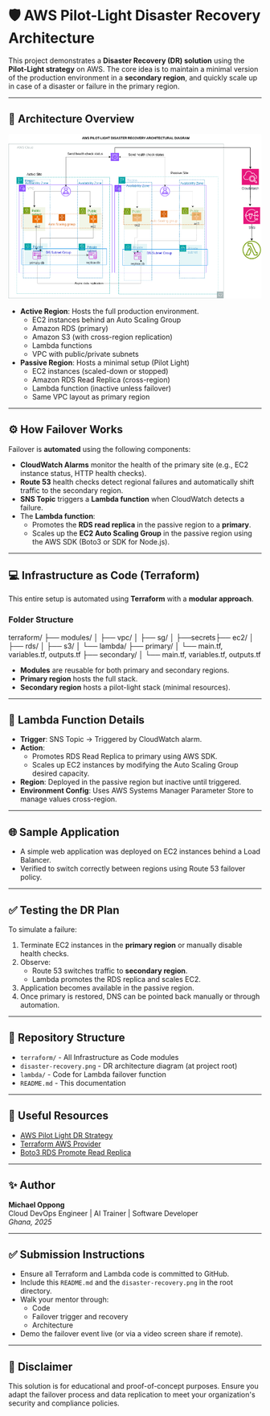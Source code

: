 # 🛡️ AWS Pilot-Light Disaster Recovery Architecture

This project demonstrates a **Disaster Recovery (DR) solution** using the **Pilot-Light strategy** on AWS. The core idea is to maintain a minimal version of the production environment in a **secondary region**, and quickly scale up in case of a disaster or failure in the primary region.

---

## 📌 Architecture Overview

![DR Architecture Diagram](./disaster-recovery.png)

- **Active Region**: Hosts the full production environment.
  - EC2 instances behind an Auto Scaling Group
  - Amazon RDS (primary)
  - Amazon S3 (with cross-region replication)
  - Lambda functions
  - VPC with public/private subnets
- **Passive Region**: Hosts a minimal setup (Pilot Light)
  - EC2 instances (scaled-down or stopped)
  - Amazon RDS Read Replica (cross-region)
  - Lambda function (inactive unless failover)
  - Same VPC layout as primary region

---

## ⚙️ How Failover Works

Failover is **automated** using the following components:

- **CloudWatch Alarms** monitor the health of the primary site (e.g., EC2 instance status, HTTP health checks).
- **Route 53** health checks detect regional failures and automatically shift traffic to the secondary region.
- **SNS Topic** triggers a **Lambda function** when CloudWatch detects a failure.
- The **Lambda function**:
  - Promotes the **RDS read replica** in the passive region to a **primary**.
  - Scales up the **EC2 Auto Scaling Group** in the passive region using the AWS SDK (Boto3 or SDK for Node.js).

---

## 💻 Infrastructure as Code (Terraform)

This entire setup is automated using **Terraform** with a **modular approach**.

### Folder Structure

terraform/ ├── modules/ │ ├── vpc/ │ ├── sg/ │ ├──secrets├── ec2/ │ ├── rds/ │ ├── s3/ │ └── lambda/ ├── primary/ │ └── main.tf, variables.tf, outputs.tf ├── secondary/ │ └── main.tf, variables.tf, outputs.tf


- **Modules** are reusable for both primary and secondary regions.
- **Primary region** hosts the full stack.
- **Secondary region** hosts a pilot-light stack (minimal resources).

---

## 🔁 Lambda Function Details

- **Trigger**: SNS Topic → Triggered by CloudWatch alarm.
- **Action**:
  - Promotes RDS Read Replica to primary using AWS SDK.
  - Scales up EC2 instances by modifying the Auto Scaling Group desired capacity.
- **Region**: Deployed in the passive region but inactive until triggered.
- **Environment Config**: Uses AWS Systems Manager Parameter Store to manage values cross-region.

---

## 🌐 Sample Application

- A simple web application was deployed on EC2 instances behind a Load Balancer.
- Verified to switch correctly between regions using Route 53 failover policy.

---

## ✅ Testing the DR Plan

To simulate a failure:

1. Terminate EC2 instances in the **primary region** or manually disable health checks.
2. Observe:
   - Route 53 switches traffic to **secondary region**.
   - Lambda promotes the RDS replica and scales EC2.
3. Application becomes available in the passive region.
4. Once primary is restored, DNS can be pointed back manually or through automation.

---

## 📂 Repository Structure

- `terraform/` - All Infrastructure as Code modules
- `disaster-recovery.png` - DR architecture diagram (at project root)
- `lambda/` - Code for Lambda failover function
- `README.md` - This documentation

---

## 🔗 Useful Resources

- [AWS Pilot Light DR Strategy](https://docs.aws.amazon.com/whitepapers/latest/disaster-recovery-workloads-on-aws/pilot-light.html)
- [Terraform AWS Provider](https://registry.terraform.io/providers/hashicorp/aws/latest/docs)
- [Boto3 RDS Promote Read Replica](https://boto3.amazonaws.com/v1/documentation/api/latest/reference/services/rds.html#RDS.Client.promote_read_replica)

---

## ✨ Author

**Michael Oppong**  
Cloud DevOps Engineer | AI Trainer | Software Developer  
_Ghana, 2025_

---

## ✅ Submission Instructions

- Ensure all Terraform and Lambda code is committed to GitHub.
- Include this `README.md` and the `disaster-recovery.png` in the root directory.
- Walk your mentor through:
  - Code
  - Failover trigger and recovery
  - Architecture
- Demo the failover event live (or via a video screen share if remote).

---

## 🔐 Disclaimer

This solution is for educational and proof-of-concept purposes. Ensure you adapt the failover process and data replication to meet your organization's security and compliance policies.
